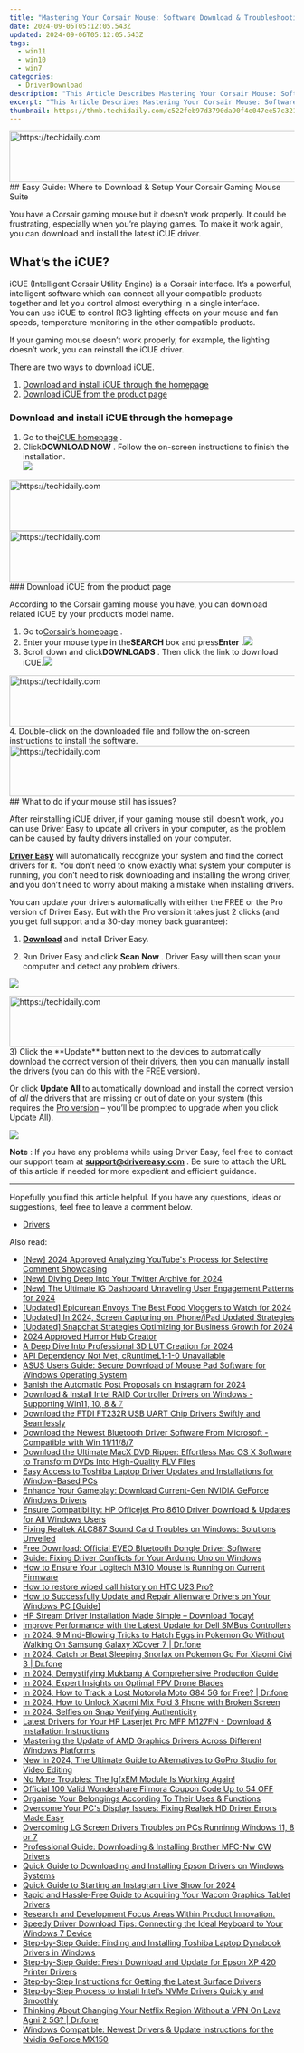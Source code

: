 ```yaml
---
title: "Mastering Your Corsair Mouse: Software Download & Troubleshooting Guide"
date: 2024-09-05T05:12:05.543Z
updated: 2024-09-06T05:12:05.543Z
tags:
  - win11
  - win10
  - win7
categories:
  - DriverDownload
description: "This Article Describes Mastering Your Corsair Mouse: Software Download & Troubleshooting Guide"
excerpt: "This Article Describes Mastering Your Corsair Mouse: Software Download & Troubleshooting Guide"
thumbnail: https://thmb.techidaily.com/c522feb97d3790da90f4e047ee57c321868c402d131fe0f5a053db33ae9c232d.jpg
---
```


<!-- affiliate ads begin -->
<a href="https://aligracehair.sjv.io/c/5597632/2027195/19272" target="_top" id="2027195">
  <img src="//a.impactradius-go.com/display-ad/19272-2027195" border="0" alt="https://techidaily.com" width="728" height="90"/>
</a>
<img height="0" width="0" src="https://aligracehair.sjv.io/i/5597632/2027195/19272" style="position:absolute;visibility:hidden;" border="0" />
<!-- affiliate ads end -->
## Easy Guide: Where to Download & Setup Your Corsair Gaming Mouse Suite

You have a Corsair gaming mouse but it doesn’t work properly. It could be frustrating, especially when you’re playing games. To make it work again, you can download and install the latest iCUE driver.

## What’s the iCUE?

 iCUE (Intelligent Corsair Utility Engine) is a Corsair interface. It’s a powerful, intelligent software which can connect all your compatible products together and let you control almost everything in a single interface.  
 You can use iCUE to control RGB lighting effects on your mouse and fan speeds, temperature monitoring in the other compatible products.

 If your gaming mouse doesn’t work properly, for example, the lighting doesn’t work, you can reinstall the iCUE driver.  

There are two ways to download iCUE.

1. [Download and install iCUE through the homepage](https://tools.techidaily.com/drivereasy/download/)
2. [Download iCUE from the product page](https://tools.techidaily.com/drivereasy/download/)

### Download and install iCUE through the homepage  

1. Go to the[iCUE homepage](https://www.corsair.com/uk/en/icue) .
2. Click**DOWNLOAD NOW** . Follow the on-screen instructions to finish the installation.  
![](https://images.drivereasy.com/wp-content/uploads/2019/07/icue.jpg)

<!-- affiliate ads begin -->
<a href="https://aligracehair.sjv.io/c/5597632/2080317/19272" target="_top" id="2080317">
  <img src="//a.impactradius-go.com/display-ad/19272-2080317" border="0" alt="https://techidaily.com" width="728" height="90"/>
</a>
<img height="0" width="0" src="https://aligracehair.sjv.io/i/5597632/2080317/19272" style="position:absolute;visibility:hidden;" border="0" />
<!-- affiliate ads end -->
<!-- affiliate ads begin -->
<a href="https://aligracehair.sjv.io/c/5597632/2047411/19272" target="_top" id="2047411">
  <img src="//a.impactradius-go.com/display-ad/19272-2047411" border="0" alt="https://techidaily.com" width="728" height="90"/>
</a>
<img height="0" width="0" src="https://aligracehair.sjv.io/i/5597632/2047411/19272" style="position:absolute;visibility:hidden;" border="0" />
<!-- affiliate ads end -->
### Download iCUE from the product page

 According to the Corsair gaming mouse you have, you can download related iCUE by your product’s model name.  

1. Go to[Corsair’s homepage](https://www.corsair.com/us/en/) .
2. Enter your mouse type in the**SEARCH** box and press**Enter** .![](https://images.drivereasy.com/wp-content/uploads/2019/07/search.jpg)
3. Scroll down and click**DOWNLOADS** . Then click the link to download iCUE.![](https://images.drivereasy.com/wp-content/uploads/2019/07/icue1.jpg)
<!-- affiliate ads begin -->
<a href="https://appsumo.8odi.net/c/5597632/2030370/7443" target="_top" id="2030370">
  <img src="//a.impactradius-go.com/display-ad/7443-2030370" border="0" alt="https://techidaily.com" width="728" height="90"/>
</a>
<img height="0" width="0" src="https://appsumo.8odi.net/i/5597632/2030370/7443" style="position:absolute;visibility:hidden;" border="0" />
<!-- affiliate ads end -->
4. Double-click on the downloaded file and follow the on-screen instructions to install the software.

<!-- affiliate ads begin -->
<a href="https://appsumo.8odi.net/c/5597632/2087395/7443" target="_top" id="2087395">
  <img src="//a.impactradius-go.com/display-ad/7443-2087395" border="0" alt="https://techidaily.com" width="728" height="90"/>
</a>
<img height="0" width="0" src="https://appsumo.8odi.net/i/5597632/2087395/7443" style="position:absolute;visibility:hidden;" border="0" />
<!-- affiliate ads end -->
## What to do if your mouse still has issues?

 After reinstalling iCUE driver, if your gaming mouse still doesn’t work, you can use Driver Easy to update all drivers in your computer, as the problem can be caused by faulty drivers installed on your computer.

**[Driver Easy](https://tools.techidaily.com/drivereasy/download/)**  will automatically recognize your system and find the correct drivers for it. You don’t need to know exactly what system your computer is running, you don’t need to risk downloading and installing the wrong driver, and you don’t need to worry about making a mistake when installing drivers.

 You can update your drivers automatically with either the FREE or the Pro version of Driver Easy. But with the Pro version it takes just 2 clicks (and you get full support and a 30-day money back guarantee):

 1) **[Download](https://tools.techidaily.com/drivereasy/download/)**  and install Driver Easy.

 2) Run Driver Easy and click **Scan Now** . Driver Easy will then scan your computer and detect any problem drivers.

![](https://images.drivereasy.com/wp-content/uploads/2019/04/image-84.png)

<!-- affiliate ads begin -->
<a href="https://aligracehair.sjv.io/c/5597632/2135405/19272" target="_top" id="2135405">
  <img src="//a.impactradius-go.com/display-ad/19272-2135405" border="0" alt="https://techidaily.com" width="728" height="90"/>
</a>
<img height="0" width="0" src="https://aligracehair.sjv.io/i/5597632/2135405/19272" style="position:absolute;visibility:hidden;" border="0" />
<!-- affiliate ads end -->
 3) Click the **Update**  button next to the devices to automatically download the correct version of their drivers, then you can manually install the drivers (you can do this with the FREE version).

 Or click **Update All** to automatically download and install the correct version of _all_ the drivers that are missing or out of date on your system (this requires the [Pro version](https://tools.techidaily.com/drivereasy/download/) – you’ll be prompted to upgrade when you click Update All).

![](https://images.drivereasy.com/wp-content/uploads/2019/04/image-91.png)

**Note** : If you have any problems while using Driver Easy, feel free to contact our support team at **[support@drivereasy.com](https://tools.techidaily.com/drivereasy/download/)**  . Be sure to attach the URL of this article if needed for more expedient and efficient guidance.

---

 Hopefully you find this article helpful. If you have any questions, ideas or suggestions, feel free to leave a comment below.[](https://tools.techidaily.com/drivereasy/download/)

* [Drivers](https://tools.techidaily.com/drivereasy/download/)

<ins class="adsbygoogle"
     style="display:block"
     data-ad-format="autorelaxed"
     data-ad-client="ca-pub-7571918770474297"
     data-ad-slot="1223367746"></ins>



<ins class="adsbygoogle"
     style="display:block"
     data-ad-client="ca-pub-7571918770474297"
     data-ad-slot="8358498916"
     data-ad-format="auto"
     data-full-width-responsive="true"></ins>

<span class="atpl-alsoreadstyle">Also read:</span>
<div><ul>
<li><a href="https://youtube-zero.techidaily.com/024-approved-analyzing-youtubes-process-for-selective-comment-showcasing/"><u>[New] 2024 Approved  Analyzing YouTube's Process for Selective Comment Showcasing</u></a></li>
<li><a href="https://twitter-clips.techidaily.com/new-diving-deep-into-your-twitter-archive-for-2024/"><u>[New] Diving Deep Into Your Twitter Archive for 2024</u></a></li>
<li><a href="https://instagram-videos.techidaily.com/new-the-ultimate-ig-dashboard-unraveling-user-engagement-patterns-for-2024/"><u>[New] The Ultimate IG Dashboard  Unraveling User Engagement Patterns for 2024</u></a></li>
<li><a href="https://facebook-video-share.techidaily.com/updated-epicurean-envoys-the-best-food-vloggers-to-watch-for-2024/"><u>[Updated] Epicurean Envoys  The Best Food Vloggers to Watch for 2024</u></a></li>
<li><a href="https://screen-recording.techidaily.com/updated-in-2024-screen-capturing-on-iphoneipad-updated-strategies/"><u>[Updated] In 2024, Screen Capturing on iPhone/iPad  Updated Strategies</u></a></li>
<li><a href="https://snapchat-videos.techidaily.com/updated-snapchat-strategies-optimizing-for-business-growth-for-2024/"><u>[Updated] Snapchat Strategies  Optimizing for Business Growth for 2024</u></a></li>
<li><a href="https://some-knowledge.techidaily.com/2024-approved-humor-hub-creator/"><u>2024 Approved  Humor Hub Creator</u></a></li>
<li><a href="https://fox-boxes.techidaily.com/a-deep-dive-into-professional-3d-lut-creation-for-2024/"><u>A Deep Dive Into Professional 3D LUT Creation for 2024</u></a></li>
<li><a href="https://common-error.techidaily.com/api-dependency-not-met-cruntimel1-1-0-unavailable/"><u>API Dependency Not Met, cRuntimeL1-1-0 Unavailable</u></a></li>
<li><a href="https://driver-download.techidaily.com/asus-users-guide-secure-download-of-mouse-pad-software-for-windows-operating-system/"><u>ASUS Users Guide: Secure Download of Mouse Pad Software for Windows Operating System</u></a></li>
<li><a href="https://instagram-video-recordings.techidaily.com/banish-the-automatic-post-proposals-on-instagram-for-2024/"><u>Banish the Automatic Post Proposals on Instagram for 2024</u></a></li>
<li><a href="https://driver-download.techidaily.com/download-and-install-intel-raid-controller-drivers-on-windows-supporting-win11-10-8-and-(span-stylecolorgrey)7(span)/"><u>Download & Install Intel RAID Controller Drivers on Windows - Supporting Win11, 10, 8 & <Span Style=color:grey;>7</Span></u></a></li>
<li><a href="https://driver-download.techidaily.com/download-the-ftdi-ft232r-usb-uart-chip-drivers-swiftly-and-seamlessly/"><u>Download the FTDI FT232R USB UART Chip Drivers Swiftly and Seamlessly</u></a></li>
<li><a href="https://driver-download.techidaily.com/download-the-newest-bluetooth-driver-software-from-microsoft-compatible-with-win-111187/"><u>Download the Newest Bluetooth Driver Software From Microsoft - Compatible with Win 11/11/8/7</u></a></li>
<li><a href="https://eaxpv-info.techidaily.com/download-the-ultimate-macx-dvd-ripper-effortless-mac-os-x-software-to-transform-dvds-into-high-quality-flv-files/"><u>Download the Ultimate MacX DVD Ripper: Effortless Mac OS X Software to Transform DVDs Into High-Quality FLV Files</u></a></li>
<li><a href="https://driver-download.techidaily.com/easy-access-to-toshiba-laptop-driver-updates-and-installations-for-window-based-pcs/"><u>Easy Access to Toshiba Laptop Driver Updates and Installations for Window-Based PCs</u></a></li>
<li><a href="https://driver-download.techidaily.com/enhance-your-gameplay-download-current-gen-nvidia-geforce-windows-drivers/"><u>Enhance Your Gameplay: Download Current-Gen NVIDIA GeForce Windows Drivers</u></a></li>
<li><a href="https://driver-download.techidaily.com/ensure-compatibility-hp-officejet-pro-8610-driver-download-and-updates-for-all-windows-users/"><u>Ensure Compatibility: HP Officejet Pro 8610 Driver Download & Updates for All Windows Users</u></a></li>
<li><a href="https://driver-download.techidaily.com/fixing-realtek-alc887-sound-card-troubles-on-windows-solutions-unveiled/"><u>Fixing Realtek ALC887 Sound Card Troubles on Windows: Solutions Unveiled</u></a></li>
<li><a href="https://driver-download.techidaily.com/free-download-official-eveo-bluetooth-dongle-driver-software/"><u>Free Download: Official EVEO Bluetooth Dongle Driver Software</u></a></li>
<li><a href="https://driver-download.techidaily.com/guide-fixing-driver-conflicts-for-your-arduino-uno-on-windows/"><u>Guide: Fixing Driver Conflicts for Your Arduino Uno on Windows</u></a></li>
<li><a href="https://driver-download.techidaily.com/how-to-ensure-your-logitech-m310-mouse-is-running-on-current-firmware/"><u>How to Ensure Your Logitech M310 Mouse Is Running on Current Firmware</u></a></li>
<li><a href="https://blog-min.techidaily.com/how-to-restore-wiped-call-history-on-htc-u23-pro-by-fonelab-android-recover-call-logs/"><u>How to restore wiped call history on HTC U23 Pro?</u></a></li>
<li><a href="https://driver-download.techidaily.com/how-to-successfully-update-and-repair-alienware-drivers-on-your-windows-pc-guide/"><u>How to Successfully Update and Repair Alienware Drivers on Your Windows PC [Guide]</u></a></li>
<li><a href="https://driver-download.techidaily.com/hp-stream-driver-installation-made-simple-download-today/"><u>HP Stream Driver Installation Made Simple – Download Today!</u></a></li>
<li><a href="https://driver-download.techidaily.com/improve-performance-with-the-latest-update-for-dell-smbus-controllers/"><u>Improve Performance with the Latest Update for Dell SMBus Controllers</u></a></li>
<li><a href="https://change-location.techidaily.com/in-2024-9-mind-blowing-tricks-to-hatch-eggs-in-pokemon-go-without-walking-on-samsung-galaxy-xcover-7-drfone-by-drfone-virtual-android/"><u>In 2024, 9 Mind-Blowing Tricks to Hatch Eggs in Pokemon Go Without Walking On Samsung Galaxy XCover 7 | Dr.fone</u></a></li>
<li><a href="https://change-location.techidaily.com/in-2024-catch-or-beat-sleeping-snorlax-on-pokemon-go-for-xiaomi-civi-3-drfone-by-drfone-virtual-android/"><u>In 2024, Catch or Beat Sleeping Snorlax on Pokemon Go For Xiaomi Civi 3 | Dr.fone</u></a></li>
<li><a href="https://youtube-blog.techidaily.com/24-demystifying-mukbang-a-comprehensive-production-guide/"><u>In 2024, Demystifying Mukbang  A Comprehensive Production Guide</u></a></li>
<li><a href="https://some-knowledge.techidaily.com/in-2024-expert-insights-on-optimal-fpv-drone-blades/"><u>In 2024, Expert Insights on Optimal FPV Drone Blades</u></a></li>
<li><a href="https://android-location-track.techidaily.com/in-2024-how-to-track-a-lost-motorola-moto-g84-5g-for-free-drfone-by-drfone-virtual-android/"><u>In 2024, How to Track a Lost Motorola Moto G84 5G for Free? | Dr.fone</u></a></li>
<li><a href="https://unlock-android.techidaily.com/in-2024-how-to-unlock-xiaomi-mix-fold-3-phone-with-broken-screen-by-drfone-android/"><u>In 2024, How to Unlock Xiaomi Mix Fold 3 Phone with Broken Screen</u></a></li>
<li><a href="https://instagram-videos.techidaily.com/in-2024-selfies-on-snap-verifying-authenticity/"><u>In 2024, Selfies on Snap  Verifying Authenticity</u></a></li>
<li><a href="https://driver-download.techidaily.com/latest-drivers-for-your-hp-laserjet-pro-mfp-m127fn-download-and-installation-instructions/"><u>Latest Drivers for Your HP Laserjet Pro MFP M127FN - Download & Installation Instructions</u></a></li>
<li><a href="https://driver-download.techidaily.com/mastering-the-update-of-amd-graphics-drivers-across-different-windows-platforms/"><u>Mastering the Update of AMD Graphics Drivers Across Different Windows Platforms</u></a></li>
<li><a href="https://video-creation-software.techidaily.com/new-in-2024-the-ultimate-guide-to-alternatives-to-gopro-studio-for-video-editing/"><u>New In 2024, The Ultimate Guide to Alternatives to GoPro Studio for Video Editing</u></a></li>
<li><a href="https://driver-download.techidaily.com/1722963280883-no-more-troubles-the-igfxem-module-is-working-again/"><u>No More Troubles: The IgfxEM Module Is Working Again!</u></a></li>
<li><a href="https://ai-vdieo-software.techidaily.com/official-100-valid-wondershare-filmora-coupon-code-up-to-54-off/"><u>Official 100 Valid Wondershare Filmora Coupon Code Up to 54 OFF</u></a></li>
<li><a href="https://driver-download.techidaily.com/organise-your-belongings-according-to-their-uses-and-functions/"><u>Organise Your Belongings According To Their Uses & Functions</u></a></li>
<li><a href="https://driver-download.techidaily.com/overcome-your-pcs-display-issues-fixing-realtek-hd-driver-errors-made-easy/"><u>Overcome Your PC's Display Issues: Fixing Realtek HD Driver Errors Made Easy</u></a></li>
<li><a href="https://driver-download.techidaily.com/overcoming-lg-screen-drivers-troubles-on-pcs-runninng-windows-11-8-or-7/"><u>Overcoming LG Screen Drivers Troubles on PCs Runninng Windows 11, 8 or 7</u></a></li>
<li><a href="https://driver-download.techidaily.com/professional-guide-downloading-and-installing-brother-mfc-nw-cw-drivers/"><u>Professional Guide: Downloading & Installing Brother MFC-Nw CW Drivers</u></a></li>
<li><a href="https://driver-download.techidaily.com/quick-guide-to-downloading-and-installing-epson-drivers-on-windows-systems/"><u>Quick Guide to Downloading and Installing Epson Drivers on Windows Systems</u></a></li>
<li><a href="https://instagram-video-recordings.techidaily.com/quick-guide-to-starting-an-instagram-live-show-for-2024/"><u>Quick Guide to Starting an Instagram Live Show for 2024</u></a></li>
<li><a href="https://driver-download.techidaily.com/1722968361694-rapid-and-hassle-free-guide-to-acquiring-your-wacom-graphics-tablet-drivers/"><u>Rapid and Hassle-Free Guide to Acquiring Your Wacom Graphics Tablet Drivers</u></a></li>
<li><a href="https://driver-download.techidaily.com/1722968138834-research-and-development-focus-areas-within-product-innovation/"><u>Research and Development Focus Areas Within Product Innovation.</u></a></li>
<li><a href="https://driver-download.techidaily.com/speedy-driver-download-tips-connecting-the-ideal-keyboard-to-your-windows-7-device/"><u>Speedy Driver Download Tips: Connecting the Ideal Keyboard to Your Windows 7 Device</u></a></li>
<li><a href="https://driver-download.techidaily.com/step-by-step-guide-finding-and-installing-toshiba-laptop-dynabook-drivers-in-windows/"><u>Step-by-Step Guide: Finding and Installing Toshiba Laptop Dynabook Drivers in Windows</u></a></li>
<li><a href="https://driver-download.techidaily.com/step-by-step-guide-fresh-download-and-update-for-epson-xp-420-printer-drivers/"><u>Step-by-Step Guide: Fresh Download and Update for Epson XP 420 Printer Drivers</u></a></li>
<li><a href="https://driver-download.techidaily.com/step-by-step-instructions-for-getting-the-latest-surface-drivers/"><u>Step-by-Step Instructions for Getting the Latest Surface Drivers</u></a></li>
<li><a href="https://driver-download.techidaily.com/step-by-step-process-to-install-intels-nvme-drivers-quickly-and-smoothly/"><u>Step-by-Step Process to Install Intel’s NVMe Drivers Quickly and Smoothly</u></a></li>
<li><a href="https://fake-location.techidaily.com/thinking-about-changing-your-netflix-region-without-a-vpn-on-lava-agni-2-5g-drfone-by-drfone-virtual-android/"><u>Thinking About Changing Your Netflix Region Without a VPN On Lava Agni 2 5G? | Dr.fone</u></a></li>
<li><a href="https://driver-download.techidaily.com/windows-compatible-newest-drivers-and-update-instructions-for-the-nvidia-geforce-mx150/"><u>Windows Compatible: Newest Drivers & Update Instructions for the Nvidia GeForce MX150</u></a></li>
</ul></div>
